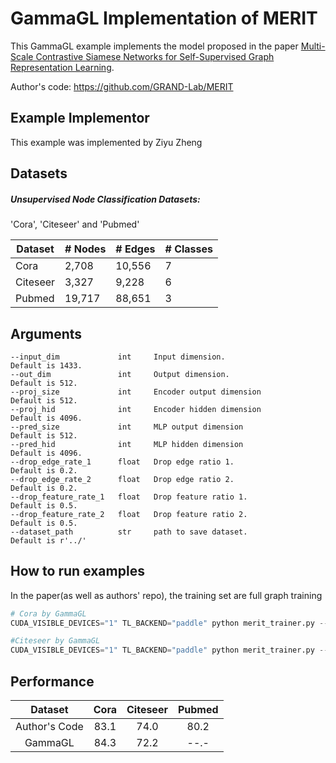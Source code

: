 # GammaGL Implementation of MERIT
This GammaGL example implements the model proposed in the paper [Multi-Scale Contrastive Siamese Networks for Self-Supervised Graph Representation Learning](https://arxiv.org/abs/2105.05682).

Author's code: https://github.com/GRAND-Lab/MERIT

## Example Implementor

This example was implemented by Ziyu Zheng

## Datasets

##### Unsupervised Node Classification Datasets:

'Cora', 'Citeseer' and 'Pubmed'

| Dataset  | # Nodes | # Edges | # Classes |
| -------- | ------- | ------- | --------- |
| Cora     | 2,708   | 10,556  | 7         |
| Citeseer | 3,327   | 9,228   | 6         |
| Pubmed   | 19,717  | 88,651  | 3         |


## Arguments

```
--input_dim 			int		Input dimension.                       Default is 1433.
--out_dim				int		Output dimension.					   Default is 512.
--proj_size 			int		Encoder output dimension			   Default is 512.
--proj_hid 				int     Encoder hidden dimension			   Default is 4096.
--pred_size 			int		MLP output dimension			       Default is 512.
--pred_hid 				int		MLP hidden dimension			   	   Default is 4096.
--drop_edge_rate_1      float   Drop edge ratio 1.                     Default is 0.2. 
--drop_edge_rate_2      float   Drop edge ratio 2.                     Default is 0.2. 
--drop_feature_rate_1   float   Drop feature ratio 1.                  Default is 0.5. 
--drop_feature_rate_2   float   Drop feature ratio 2.                  Default is 0.5. 
--dataset_path          str     path to save dataset.                  Default is r'../'
```

## How to run examples

In the paper(as well as authors' repo), the training set are full graph training

```python
# Cora by GammaGL
CUDA_VISIBLE_DEVICES="1" TL_BACKEND="paddle" python merit_trainer.py --dataset cora --epochs 500 --drop_edge_rate_1 0.2 --drop_edge_rate_2 0.2 --drop_feature_rate_1 0.5 --drop_feature_rate_2 0.5 --lr 3e-4 --beta 0.5

#Citeseer by GammaGL
CUDA_VISIBLE_DEVICES="1" TL_BACKEND="paddle" python merit_trainer.py --dataset cora --epochs 500 --drop_edge_rate_1 0.4 --drop_edge_rate_2 0.4 --drop_feature_rate_1 0.5 --drop_feature_rate_2 0.5 --lr 3e-4 --beta 0.6

```

## 	Performance


|    Dataset    | Cora | Citeseer | Pubmed |
| :-----------: | :--: | :------: | :----: |
| Author's Code | 83.1 |   74.0   |  80.2  |
|    GammaGL    | 84.3 |   72.2   |  --.-  |

 